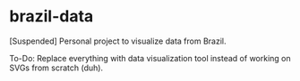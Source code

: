 # brazil-data
[Suspended] Personal project to visualize data from Brazil.

To-Do: Replace everything with data visualization tool instead of working on SVGs from scratch (duh).
